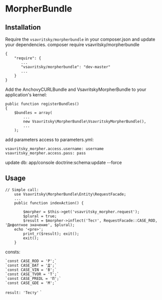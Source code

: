 # MorpherBundle #

## Installation ##

Require the `vsavritsky/morpherbundle` in your composer.json and update your dependencies.
composer require vsavritsky/morpherbundle

    {
        "require": {
           ...
           "vsavritsky/morpherbundle": "dev-master"
           ...
        }
    }

Add the AnchovyCURLBundle and VsavritskyMorpherBundle to your application's kernel:

    public function registerBundles()
    {
        $bundles = array(
            ...
            new Vsavritsky\MorpherBundle\VsavritskyMorpherBundle(),
            ...
        );

add parameters access to parameters.yml:

    vsavritsky_morpher.access.username: username
    vsavritsky_morpher.access.pass: pass

update db:
app/console doctrine:schema:update --force

## Usage ##

	// Simple call:
	    use Vsavritsky\MorpherBundle\Entity\RequestFacade;
	    ...
	    public function indexAction() {

      		$morpher = $this->get('vsavritsky_morpher.request');
      		$plural = true;
      		$result = $morpher->inflect('Тест', RequestFacade::CASE_ROD, 'Дефолтное значение', $plural);
		echo '<pre>';
	      	print_r($result); exit();
	      	exit();
	    }

consts:

    `const CASE_ROD = 'Р';`
    `const CASE_DAT = 'Д';`
    `const CASE_VIN = 'В';`
    `const CASE_TVOR = 'Т';`
    `const CASE_PREDL = 'П';`
    `const CASE_GDE = 'М';`

`result: 'Тесту'`
`
